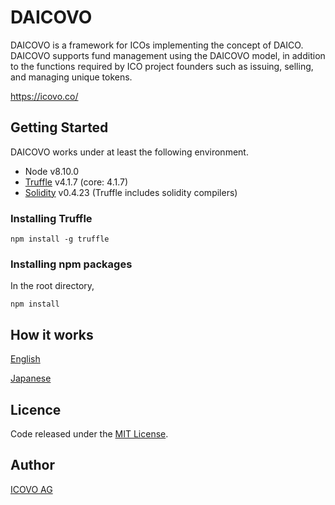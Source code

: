 # DAICOVO

DAICOVO is a framework for ICOs implementing the concept of DAICO.
DAICOVO supports fund management using the DAICOVO model, in addition to the functions required by ICO project founders such as issuing, selling, and managing unique tokens.

https://icovo.co/

## Getting Started

DAICOVO works under at least the following environment.

- Node v8.10.0
- [Truffle](https://github.com/trufflesuite/truffle) v4.1.7 (core: 4.1.7)
- [Solidity](https://github.com/ethereum/solidity) v0.4.23 (Truffle includes solidity compilers)


### Installing Truffle

```
npm install -g truffle
```


### Installing npm packages

In the root directory,

```
npm install
```

## How it works
[English](https://medium.com/icovo/explanation-of-daicovo-56cf9d27d906)

[Japanese](https://medium.com/icovo/daicovo%E8%A9%B3%E7%B4%B0%E8%A7%A3%E8%AA%AC-a610f69c5c1b)

## Licence
Code released under the [MIT License](https://github.com/icovo/DAICOVO/blob/master/LICENSE).

## Author
[ICOVO AG](https://icovo.co/)

